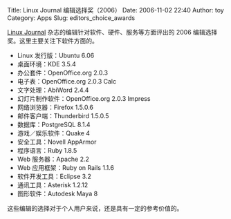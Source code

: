 Title: Linux Journal 编辑选择奖（2006）
Date: 2006-11-02 22:40
Author: toy
Category: Apps
Slug: editors_choice_awards

[Linux Journal](http://www.linuxjournal.com/article/9368)
杂志的编辑针对软件、硬件、服务等方面评出的 2006
编辑选择奖。这里主要关注下软件方面的。

-   Linux 发行版：Ubuntu 6.06
-   桌面环境：KDE 3.5.4
-   办公套件：OpenOffice.org 2.0.3
-   电子表：OpenOffice.org 2.0.3 Calc
-   文字处理：AbiWord 2.4.4
-   幻灯片制作软件：OpenOffice.org 2.0.3 Impress
-   网络浏览器：Firefox 1.5.0.6
-   邮件客户端：Thunderbird 1.5.0.5
-   数据库：PostgreSQL 8.1.4
-   游戏／娱乐软件：Quake 4
-   安全工具：Novell AppArmor
-   程序语言：Ruby 1.8.5
-   Web 服务器：Apache 2.2
-   Web 应用框架：Ruby on Rails 1.1.6
-   软件开发工具：Eclipse 3.2
-   通讯工具：Asterisk 1.2.12
-   图形软件：Autodesk Maya 8

这些编辑的选择对于个人用户来说，还是具有一定的参考价值的。

